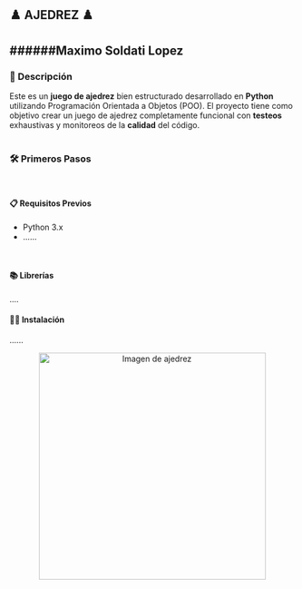 ## ♟️ AJEDREZ ♟️  
######Maximo Soldati Lopez
------------
### 📝 Descripción
Este es un **juego de ajedrez** bien estructurado desarrollado en **Python** utilizando Programación Orientada a Objetos (POO). El proyecto tiene como objetivo crear un juego de ajedrez completamente funcional con **testeos** exhaustivas y monitoreos de la **calidad** del código. 
<br>
<br>
### 🛠️ Primeros Pasos
<br>

#### 📋 Requisitos Previos
- Python 3.x
- ......
<br>

#### 📚 Librerías 
....
<br>
#### 🧑‍💻 Instalación
......


<p align="center">
  <img src="https://images.chesscomfiles.com/uploads/v1/images_users/tiny_mce/pdrpnht/phpEH1kWv.png" alt="Imagen de ajedrez" width="400"/>
</p>


